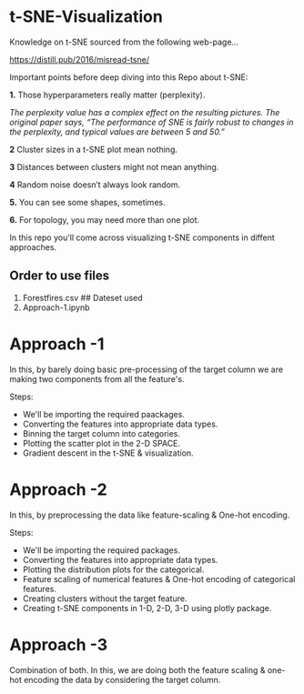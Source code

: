 # t-SNE-Visualization 


Knowledge on t-SNE sourced from  the following web-page... 

https://distill.pub/2016/misread-tsne/ 

Important points before deep diving into this Repo about t-SNE: 

**1.** Those hyperparameters really matter (perplexity). 

*The perplexity value has a complex effect on the resulting pictures. The original paper says, “The performance of SNE is fairly robust to changes in the perplexity, and typical values are between 5 and 50.”*

**2** Cluster sizes in a t-SNE plot mean nothing. 

**3** Distances between clusters might not mean anything.

**4** Random noise doesn’t always look random.

**5.** You can see some shapes, sometimes. 

**6.** For topology, you may need more than one plot.

In this repo you'll come across visualizing t-SNE components in diffent approaches. 

## Order to use files 

1. Forestfires.csv ## Dateset used 
2. Approach-1.ipynb 

# Approach -1 

In this, by barely doing basic pre-processing of the target column we are making two components from all the feature's. 

Steps: 
- We'll be importing the required paackages. 
- Converting the features into appropriate data types. 
- Binning the target column into categories. 
- Plotting the scatter plot in the 2-D SPACE.
- Gradient descent in the t-SNE & visualization. 

# Approach -2

In this, by preprocessing the data like feature-scaling & One-hot encoding. 

Steps: 
- We'll be importing the required packages. 
- Converting the features into appropriate data types. 
- Plotting the distribution plots for the categorical. 
- Feature scaling of numerical features & One-hot encoding of categorical features. 
- Creating clusters without the target feature. 
- Creating t-SNE components in 1-D, 2-D, 3-D using plotly package. 

# Approach -3 

Combination of both. 
In this, we are doing both the feature scaling & one-hot encoding the data by considering the target column. 




